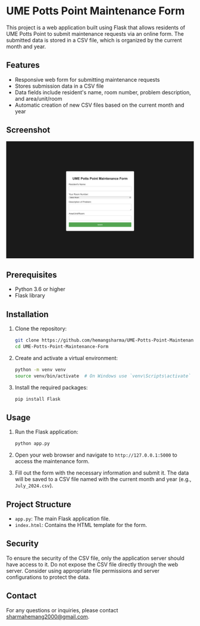 # UME Potts Point Maintenance Form

This project is a web application built using Flask that allows residents of UME Potts Point to submit maintenance requests via an online form. The submitted data is stored in a CSV file, which is organized by the current month and year.

## Features

- Responsive web form for submitting maintenance requests
- Stores submission data in a CSV file
- Data fields include resident's name, room number, problem description, and area/unit/room
- Automatic creation of new CSV files based on the current month and year

## Screenshot

![Maintenance Form](image.png)

## Prerequisites

- Python 3.6 or higher
- Flask library

## Installation

1. Clone the repository:
    ```bash
    git clone https://github.com/hemangsharma/UME-Potts-Point-Maintenance-Form.git
    cd UME-Potts-Point-Maintenance-Form
    ```

2. Create and activate a virtual environment:
    ```bash
    python -m venv venv
    source venv/bin/activate  # On Windows use `venv\Scripts\activate`
    ```

3. Install the required packages:
    ```bash
    pip install Flask
    ```

## Usage

1. Run the Flask application:
    ```bash
    python app.py
    ```

2. Open your web browser and navigate to `http://127.0.0.1:5000` to access the maintenance form.

3. Fill out the form with the necessary information and submit it. The data will be saved to a CSV file named with the current month and year (e.g., `July_2024.csv`).

## Project Structure

- `app.py`: The main Flask application file.
- `index.html`: Contains the HTML template for the form.

## Security

To ensure the security of the CSV file, only the application server should have access to it. Do not expose the CSV file directly through the web server. Consider using appropriate file permissions and server configurations to protect the data.

## Contact

For any questions or inquiries, please contact sharmahemang2000@gmail.com.

